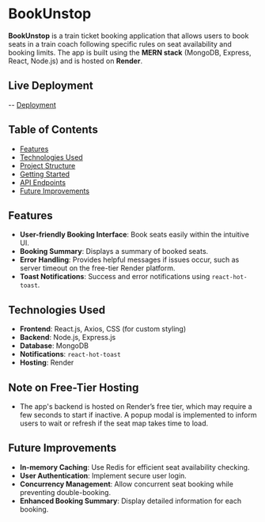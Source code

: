 # BookUnstop

**BookUnstop** is a train ticket booking application that allows users to book seats in a train coach following specific rules on seat availability and booking limits. The app is built using the **MERN stack** (MongoDB, Express, React, Node.js) and is hosted on **Render**.

## Live Deployment 
-- [Deployment](https://bookunstop-v1.onrender.com/)


## Table of Contents
- [Features](#features)
- [Technologies Used](#technologies-used)
- [Project Structure](#project-structure)
- [Getting Started](#getting-started)
- [API Endpoints](#api-endpoints)
- [Future Improvements](#future-improvements)

## Features

- **User-friendly Booking Interface**: Book seats easily within the intuitive UI.
- **Booking Summary**: Displays a summary of booked seats.
- **Error Handling**: Provides helpful messages if issues occur, such as server timeout on the free-tier Render platform.
- **Toast Notifications**: Success and error notifications using `react-hot-toast`.

## Technologies Used

- **Frontend**: React.js, Axios, CSS (for custom styling)
- **Backend**: Node.js, Express.js
- **Database**: MongoDB
- **Notifications**: `react-hot-toast`
- **Hosting**: Render

## Note on Free-Tier Hosting
- The app's backend is hosted on Render’s free tier, which may require a few seconds to start if inactive. A popup modal is implemented to inform users to wait or refresh if the seat map takes time to load.

## Future Improvements
- **In-memory Caching**: Use Redis for efficient seat availability checking.
- **User Authentication**: Implement secure user login.
- **Concurrency Management**: Allow concurrent seat booking while preventing double-booking.
- **Enhanced Booking Summary**: Display detailed information for each booking.


